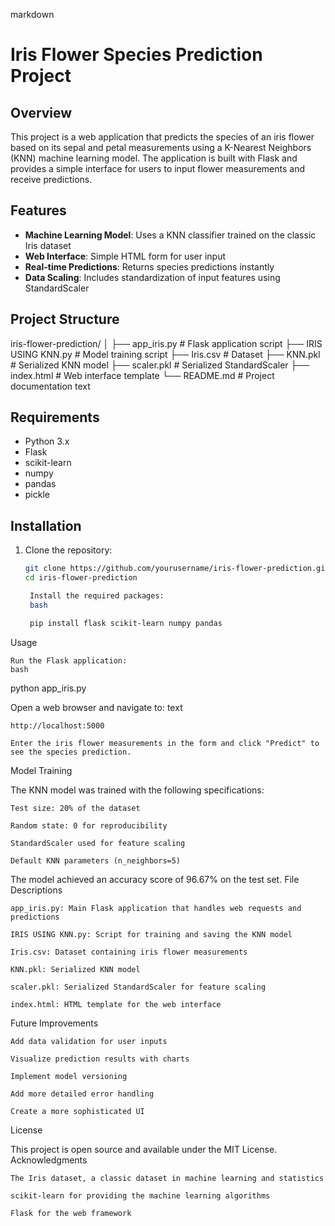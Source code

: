 markdown

# Iris Flower Species Prediction Project

## Overview

This project is a web application that predicts the species of an iris flower based on its sepal and petal measurements using a K-Nearest Neighbors (KNN) machine learning model. The application is built with Flask and provides a simple interface for users to input flower measurements and receive predictions.

## Features

- **Machine Learning Model**: Uses a KNN classifier trained on the classic Iris dataset
- **Web Interface**: Simple HTML form for user input
- **Real-time Predictions**: Returns species predictions instantly
- **Data Scaling**: Includes standardization of input features using StandardScaler

## Project Structure

iris-flower-prediction/
│
├── app_iris.py # Flask application script
├── IRIS USING KNN.py # Model training script
├── Iris.csv # Dataset
├── KNN.pkl # Serialized KNN model
├── scaler.pkl # Serialized StandardScaler
├── index.html # Web interface template
└── README.md # Project documentation
text


## Requirements

- Python 3.x
- Flask
- scikit-learn
- numpy
- pandas
- pickle

## Installation

1. Clone the repository:
   ```bash
   git clone https://github.com/yourusername/iris-flower-prediction.git
   cd iris-flower-prediction

    Install the required packages:
    bash

    pip install flask scikit-learn numpy pandas

Usage

    Run the Flask application:
    bash

python app_iris.py

Open a web browser and navigate to:
text

    http://localhost:5000

    Enter the iris flower measurements in the form and click "Predict" to see the species prediction.

Model Training

The KNN model was trained with the following specifications:

    Test size: 20% of the dataset

    Random state: 0 for reproducibility

    StandardScaler used for feature scaling

    Default KNN parameters (n_neighbors=5)

The model achieved an accuracy score of 96.67% on the test set.
File Descriptions

    app_iris.py: Main Flask application that handles web requests and predictions

    IRIS USING KNN.py: Script for training and saving the KNN model

    Iris.csv: Dataset containing iris flower measurements

    KNN.pkl: Serialized KNN model

    scaler.pkl: Serialized StandardScaler for feature scaling

    index.html: HTML template for the web interface

Future Improvements

    Add data validation for user inputs

    Visualize prediction results with charts

    Implement model versioning

    Add more detailed error handling

    Create a more sophisticated UI

License

This project is open source and available under the MIT License.
Acknowledgments

    The Iris dataset, a classic dataset in machine learning and statistics

    scikit-learn for providing the machine learning algorithms

    Flask for the web framework
